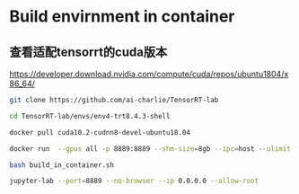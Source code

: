 # Build envirnment in container

## 查看适配tensorrt的cuda版本

https://developer.download.nvidia.com/compute/cuda/repos/ubuntu1804/x86_64/

```bash
git clone https://github.com/ai-charlie/TensorRT-lab

cd TensorRT-lab/envs/env4-trt8.4.3-shell

docker pull cuda10.2-cudnn8-devel-ubuntu18.04

docker run  --gpus all -p 8889:8889 --shm-size=8gb --ipc=host --ulimit memlock=-1 --ulimit stack=67108864 -v /home/zhanglq/workspace/code/docker:/workspace/code --rm -it cuda10.2-cudnn8-devel-ubuntu18.04 

bash build_in_container.sh

jupyter-lab --port=8889 --no-browser --ip 0.0.0.0 --allow-root 
```